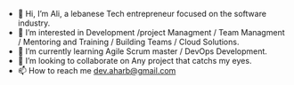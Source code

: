 - 👋 Hi, I’m Ali, a lebanese Tech entrepreneur focused on the software industry.
- 👀 I’m interested in Development /project Managment / Team Managment  / Mentoring and Training / Building Teams / Cloud Solutions.
- 🌱 I’m currently learning Agile Scrum master / DevOps Development.
- 💞️ I’m looking to collaborate on Any project that catchs my eyes.
- 📫 How to reach me dev.aharb@gmail.com

<!---
DevAliHArb/DevAliHArb is a ✨ special ✨ repository because its `README.md` (this file) appears on your GitHub profile.
You can click the Preview link to take a look at your changes.
--->
